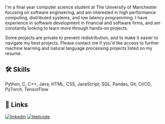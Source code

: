 I'm a final year computer science student at The University of Manchester focusing on software engineering, and am interested in high performance computing, distributed systems, and low latency programming. I have experience in software development in financial and software firms, and am constantly looking to learn more through hands-on projects. 

Some projects are private to prevent redistribution, and to make it easier to navigate my best projects. Please contact me if you'd like access to further machine learning and natural language processing projects listed on my resume.

## 🛠 Skills
Python, C, C++, Java,  HTML, CSS, JavaScript, SQL, Pandas, Git, CI/CD, PyTorch, TensorFlow


## 🔗 Links

[![linkedin](https://img.shields.io/badge/linkedin-0A66C2?style=for-the-badge&logo=linkedin&logoColor=white)](https://www.linkedin.com/in/kushagrasrivastava0107/)
[![leetcode](https://img.shields.io/badge/LeetCode-000000?style=for-the-badge&logo=LeetCode&logoColor=)](https://leetcode.com/u/ksrivastava0107/)

